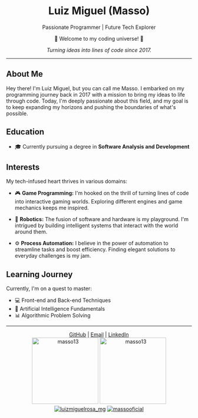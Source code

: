<h1 align="center">Luiz Miguel (Masso)</h1>

<p align="center">Passionate Programmer | Future Tech Explorer</p>

<p align="center">🚀 Welcome to my coding universe! 🚀</p>

<p align="center">
  <em>Turning ideas into lines of code since 2017.</em>
</p>

---

## About Me

Hey there! I'm Luiz Miguel, but you can call me Masso. I embarked on my programming journey back in 2017 with a mission to bring my ideas to life through code. Today, I'm deeply passionate about this field, and my goal is to keep expanding my horizons and pushing the boundaries of what's possible.

## Education

- 🎓 Currently pursuing a degree in **Software Analysis and Development**

## Interests

My tech-infused heart thrives in various domains:

- 🎮 **Game Programming:** I'm hooked on the thrill of turning lines of code into interactive gaming worlds. Exploring different engines and game mechanics keeps me inspired.

- 🤖 **Robotics:** The fusion of software and hardware is my playground. I'm intrigued by building intelligent systems that interact with the world around them.

- ⚙️ **Process Automation:** I believe in the power of automation to streamline tasks and boost efficiency. Finding elegant solutions to everyday challenges is my jam.

## Learning Journey

Currently, I'm on a quest to master:

- 💻 Front-end and Back-end Techniques
- 🧠 Artificial Intelligence Fundamentals
- 📊 Algorithmic Problem Solving

---

<div align="center">
  <a href="https://github.com/LuizMasso">GitHub</a> |
  <a href="mailto:luiz.miguel@email.com">Email</a> |
  <a href="https://www.linkedin.com/in/luizmasso">LinkedIn</a>
</div>


<div align="center">
<img height="180em" src="https://github-readme-stats.vercel.app/api/top-langs/?username=masso13&show_icons=true&locale=en&layout=compact&size_weight=0.5&count_weight=0.5&theme=midnight-purple" alt="masso13" />
<img height="180em" src="https://github-readme-stats.vercel.app/api/?username=masso13&show_icons=true&theme=midnight-purple" alt="masso13" />
</div>

<div align="center">
<a href="https://instagram.com/luizmiguelrosa_mg" target="blank"><img align="center" src="https://img.shields.io/badge/Instagram-E4405F?style=for-the-badge&logo=instagram&logoColor=white" alt="luizmiguelrosa_mg"/></a>
<a href="https://www.youtube.com/c/massooficial" target="blank"><img align="center" src="https://img.shields.io/badge/YouTube-FF0000?style=for-the-badge&logo=youtube&logoColor=white" alt="massooficial"/></a>
</div>
